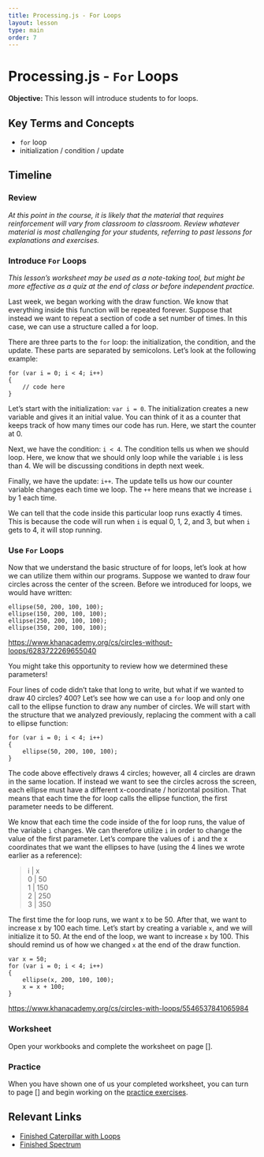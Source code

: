```yaml
---
title: Processing.js - For Loops
layout: lesson
type: main
order: 7
---
```


# Processing.js - `For` Loops

**Objective:** This lesson will introduce students to for loops.

## Key Terms and Concepts
- `for` loop
- initialization / condition / update

## Timeline

### Review
*At this point in the course, it is likely that the material that requires reinforcement will vary from classroom to classroom. Review whatever material is most challenging for your students, referring to past lessons for explanations and exercises.*

### Introduce `For` Loops
*This lesson’s worksheet may be used as a note-taking tool, but might be more effective as a quiz at the end of class or before independent practice.*

Last week, we began working with the draw function. We know that everything inside this function will be repeated forever. Suppose that instead we want to repeat a section of code a set number of times. In this case, we can use a structure called a for loop.

There are three parts to the `for` loop: the initialization, the condition, and the update. These parts are separated by semicolons. Let’s look at the following example:

	for (var i = 0; i < 4; i++)
	{
		// code here
	}

Let’s start with the initialization: `var i = 0`. The initialization creates a new variable and gives it an initial value. You can think of it as a counter that keeps track of how many times our code has run. Here, we start the counter at 0.

Next, we have the condition: `i < 4`. The condition tells us when we should loop. Here, we know that we should only loop while the variable `i` is less than 4. We will be discussing conditions in depth next week.

Finally, we have the update: `i++`. The update tells us how our counter variable changes each time we loop. The `++` here means that we increase `i` by 1 each time.

We can tell that the code inside this particular loop runs exactly 4 times. This is because the code will run when `i` is equal 0, 1, 2, and 3, but when `i` gets to 4, it will stop running.

### Use `For` Loops
Now that we understand the basic structure of for loops, let’s look at how we can utilize them within our programs. Suppose we wanted to draw four circles across the center of the screen. Before we introduced for loops, we would have written:

	ellipse(50, 200, 100, 100);
	ellipse(150, 200, 100, 100);
	ellipse(250, 200, 100, 100);
	ellipse(350, 200, 100, 100);

<https://www.khanacademy.org/cs/circles-without-loops/6283722269655040>

You might take this opportunity to review how we determined these parameters!

Four lines of code didn’t take that long to write, but what if we wanted to draw 40 circles? 400? Let’s see how we can use a `for` loop and only one call to the ellipse function to draw any number of circles. We will start with the structure that we analyzed previously, replacing the comment with a call to ellipse function:

	for (var i = 0; i < 4; i++)
	{
		ellipse(50, 200, 100, 100);
	}

The code above effectively draws 4 circles; however, all 4 circles are drawn in the same location. If instead we want to see the circles across the screen, each ellipse must have a different x-coordinate / horizontal position. That means that each time the for loop calls the ellipse function, the first parameter needs to be different.

We know that each time the code inside of the for loop runs, the value of the variable `i` changes. We can therefore utilize `i` in order to change the value of the first parameter. Let’s compare the values of `i` and the x coordinates that we want the ellipses to have (using the 4 lines we wrote earlier as a reference):

>    i     |     x   
    0     |    50  
    1     |   150  
    2     |   250  
    3     |   350  

The first time the for loop runs, we want x to be 50. After that, we want to increase x by 100 each time. Let’s start by creating a variable `x`, and we will initialize it to 50. At the end of the loop, we want to increase `x` by 100. This should remind us of how we changed `x` at the end of the draw function.

	var x = 50;
	for (var i = 0; i < 4; i++)
	{
		ellipse(x, 200, 100, 100);
		x = x + 100;
	}

<https://www.khanacademy.org/cs/circles-with-loops/5546537841065984>

### Worksheet
Open your workbooks and complete the worksheet on page [].

### Practice
When you have shown one of us your completed worksheet, you can turn to page [] and begin working on the [practice exercises](https://docs.google.com/a/college.harvard.edu/presentation/d/1jdTxl25xI-ioUktKHoL38K_HNdGW6ZpBoM6kV1879ms/edit?usp=sharing).

## Relevant Links
- [Finished Caterpillar with Loops](https://www.khanacademy.org/cs/caterpillar-with-loops/5563854964654080)
- [Finished Spectrum](https://www.khanacademy.org/cs/spectrum/6102546389139456)


